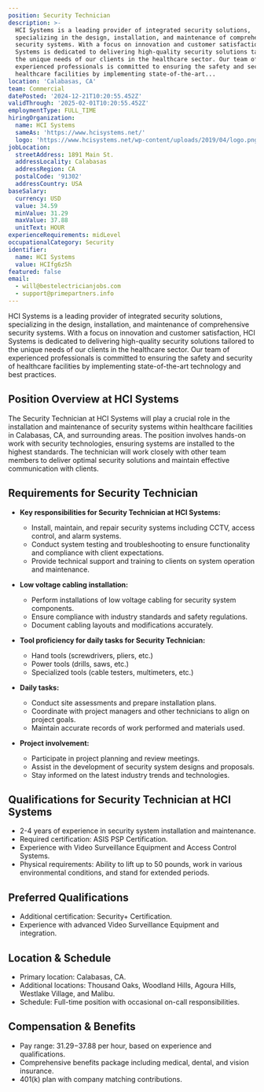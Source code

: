 ```yaml
---
position: Security Technician
description: >-
  HCI Systems is a leading provider of integrated security solutions,
  specializing in the design, installation, and maintenance of comprehensive
  security systems. With a focus on innovation and customer satisfaction, HCI
  Systems is dedicated to delivering high-quality security solutions tailored to
  the unique needs of our clients in the healthcare sector. Our team of
  experienced professionals is committed to ensuring the safety and security of
  healthcare facilities by implementing state-of-the-art...
location: 'Calabasas, CA'
team: Commercial
datePosted: '2024-12-21T10:20:55.452Z'
validThrough: '2025-02-01T10:20:55.452Z'
employmentType: FULL_TIME
hiringOrganization:
  name: HCI Systems
  sameAs: 'https://www.hcisystems.net/'
  logo: 'https://www.hcisystems.net/wp-content/uploads/2019/04/logo.png'
jobLocation:
  streetAddress: 1891 Main St.
  addressLocality: Calabasas
  addressRegion: CA
  postalCode: '91302'
  addressCountry: USA
baseSalary:
  currency: USD
  value: 34.59
  minValue: 31.29
  maxValue: 37.88
  unitText: HOUR
experienceRequirements: midLevel
occupationalCategory: Security
identifier:
  name: HCI Systems
  value: HCIfg6z5h
featured: false
email:
  - will@bestelectricianjobs.com
  - support@primepartners.info
---
```




HCI Systems is a leading provider of integrated security solutions, specializing in the design, installation, and maintenance of comprehensive security systems. With a focus on innovation and customer satisfaction, HCI Systems is dedicated to delivering high-quality security solutions tailored to the unique needs of our clients in the healthcare sector. Our team of experienced professionals is committed to ensuring the safety and security of healthcare facilities by implementing state-of-the-art technology and best practices.

## Position Overview at HCI Systems

The Security Technician at HCI Systems will play a crucial role in the installation and maintenance of security systems within healthcare facilities in Calabasas, CA, and surrounding areas. The position involves hands-on work with security technologies, ensuring systems are installed to the highest standards. The technician will work closely with other team members to deliver optimal security solutions and maintain effective communication with clients.

## Requirements for Security Technician

- **Key responsibilities for Security Technician at HCI Systems:**
  - Install, maintain, and repair security systems including CCTV, access control, and alarm systems.
  - Conduct system testing and troubleshooting to ensure functionality and compliance with client expectations.
  - Provide technical support and training to clients on system operation and maintenance.

- **Low voltage cabling installation:**
  - Perform installations of low voltage cabling for security system components.
  - Ensure compliance with industry standards and safety regulations.
  - Document cabling layouts and modifications accurately.

- **Tool proficiency for daily tasks for Security Technician:**
  - Hand tools (screwdrivers, pliers, etc.)
  - Power tools (drills, saws, etc.)
  - Specialized tools (cable testers, multimeters, etc.)

- **Daily tasks:**
  - Conduct site assessments and prepare installation plans.
  - Coordinate with project managers and other technicians to align on project goals.
  - Maintain accurate records of work performed and materials used.

- **Project involvement:**
  - Participate in project planning and review meetings.
  - Assist in the development of security system designs and proposals.
  - Stay informed on the latest industry trends and technologies.

## Qualifications for Security Technician at HCI Systems

- 2-4 years of experience in security system installation and maintenance.
- Required certification: ASIS PSP Certification.
- Experience with Video Surveillance Equipment and Access Control Systems.
- Physical requirements: Ability to lift up to 50 pounds, work in various environmental conditions, and stand for extended periods.

## Preferred Qualifications

- Additional certification: Security+ Certification.
- Experience with advanced Video Surveillance Equipment and integration.

## Location & Schedule

- Primary location: Calabasas, CA.
- Additional locations: Thousand Oaks, Woodland Hills, Agoura Hills, Westlake Village, and Malibu.
- Schedule: Full-time position with occasional on-call responsibilities.

## Compensation & Benefits

- Pay range: $31.29-$37.88 per hour, based on experience and qualifications.
- Comprehensive benefits package including medical, dental, and vision insurance.
- 401(k) plan with company matching contributions.
